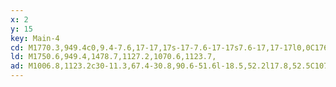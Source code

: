 ```yaml
---
x: 2
y: 15
key: Main-4
cd: M1770.3,949.4c0,9.4-7.6,17-17,17s-17-7.6-17-17s7.6-17,17-17l0,0C1762.7,932.4,1770.3,940.1,1770.3,949.4z
ld: M1750.6,949.4,1478.7,1127.2,1070.6,1123.7,
ad: M1006.8,1123.2c30-11.3,67.4-30.8,90.6-51.6l-18.5,52.2l17.8,52.5C1073.8,1155.1,1036.7,1135,1006.8,1123.2z
---
```


